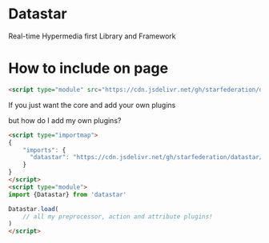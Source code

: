 # Datastar

Real-time Hypermedia first Library and Framework

# How to include on page
```html
<script type="module" src="https://cdn.jsdelivr.net/gh/starfederation/datastar/ts/library/dist/datastar-allinone.js"></script>
```

If you just want the core and add your own plugins


but how do I add my own plugins?

```html
<script type="importmap">
{
    "imports": {
      "datastar": "https://cdn.jsdelivr.net/gh/starfederation/datastar/ts/library/dist/datastar-core.js"
    }
}
</script>
<script type="module">
import {Datastar} from 'datastar'

Datastar.load(
    // all my preprocessor, action and attribute plugins!
)
</script>
```

